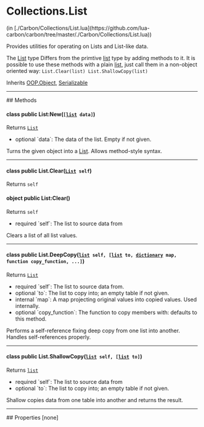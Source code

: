 <link href="../../style.css" rel="stylesheet" type="text/css"/>
<h1 class="class-title">Collections.List</h1>
<span class="file-link">(in [./Carbon/Collections/List.lua](https://github.com/lua-carbon/carbon/tree/master/./Carbon/Collections/List.lua))</span><br/>

Provides utilities for operating on Lists and List-like data.

The <a href="Classes/Collections.List">List</a> type Differs from the primtive <a href="Types#list">list</a> type by adding methods to it.
It is possible to use these methods with a plain <a href="Types#list">list</a>, just call them in a non-object oriented way:
<code class="lua hljs">List.Clear(list)
List.ShallowCopy(list)
</code>

<span class="bold">Inherits <a href="Classes/OOP.Object">OOP.Object</a>, <a href="Classes/Serializable">Serializable</a></span>

<hr />
## Methods
<h4 class="method-name"><span class="doc-scope doc-class">class</span> <span class="doc-visibility doc-public">public</span> List:New(<code>[<a href="Types#list">list</a> data]</code>)</h4>
<p class="method-returns bold">Returns <code><a href="Classes/Collections.List">List</a></code></p>
<ul class="doc-arg-list">
<li><span class="doc-arg-level doc-optional">optional</span>  `data`: The data of the list. Empty if not given.</li>
</ul>

Turns the given object into a <a href="Classes/Collections.List">List</a>.
Allows method-style syntax.
<hr/>
<h4 class="method-name"><span class="doc-scope doc-class">class</span> <span class="doc-visibility doc-public">public</span> List.Clear(<code><a href="Classes/Collections.List">List</a> self</code>)</h4>
<p class="method-returns bold">Returns <code>self</code></p><h4 class="method-name"><span class="doc-scope doc-object">object</span> <span class="doc-visibility doc-public">public</span> List:Clear()</h4>
<p class="method-returns bold">Returns <code>self</code></p>
<ul class="doc-arg-list">
<li><span class="doc-arg-level doc-required">required</span>  `self`: The list to source data from</li>
</ul>

Clears a list of all list values.
<hr/>
<h4 class="method-name"><span class="doc-scope doc-class">class</span> <span class="doc-visibility doc-public">public</span> List.DeepCopy(<code><a href="Types#list">list</a> self, [<a href="Types#list">list</a> to, <a href="Types#dictionary">dictionary</a> map, function copy_function, ...]</code>)</h4>
<p class="method-returns bold">Returns <code><a href="Classes/Collections.List">List</a></code></p>
<ul class="doc-arg-list">
<li><span class="doc-arg-level doc-required">required</span>  `self`: The list to source data from.</li>
<li><span class="doc-arg-level doc-optional">optional</span>  `to`: The list to copy into; an empty table if not given.</li>
<li><span class="doc-arg-level doc-internal">internal</span>  `map`: A map projecting original values into copied values. Used internally.</li>
<li><span class="doc-arg-level doc-optional">optional</span>  `copy_function`: The function to copy members with: defaults to this method.</li>
</ul>

Performs a self-reference fixing deep copy from one list into another.
Handles self-references properly.
<hr/>
<h4 class="method-name"><span class="doc-scope doc-class">class</span> <span class="doc-visibility doc-public">public</span> List.ShallowCopy(<code><a href="Types#list">list</a> self, [<a href="Types#list">list</a> to]</code>)</h4>
<p class="method-returns bold">Returns <code><a href="Types#list">list</a></code></p>
<ul class="doc-arg-list">
<li><span class="doc-arg-level doc-required">required</span>  `self`: The list to source data from</li>
<li><span class="doc-arg-level doc-optional">optional</span>  `to`: The list to copy into; an empty table if not given.</li>
</ul>

Shallow copies data from one table into another and returns the result.

<hr />
## Properties
[none]